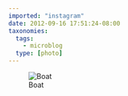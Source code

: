 ```yaml
---
imported: "instagram"
date: 2012-09-16 17:51:24-08:00
taxonomies:
  tags:
    - microblog
  type: [photo]
---
```

<figure>
  <img src="/media/images/photos/2012/09/bcc3b9e9def955acffb973312431181b.jpg" title="Boat"/>
  <figcaption>Boat</figcaption>
</figure>

